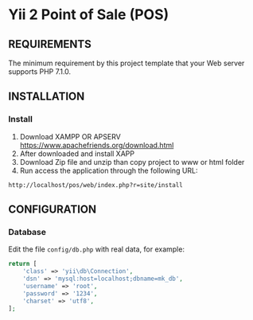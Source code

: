 Yii 2 Point of Sale (POS)
============================


REQUIREMENTS
------------

The minimum requirement by this project template that your Web server supports PHP 7.1.0.


INSTALLATION
------------

### Install
1. Download XAMPP OR APSERV  https://www.apachefriends.org/download.html 
2. After downloaded and install XAPP  
3. Download Zip file and unzip than copy project to www or html folder 
4. Run  access the application through the following URL:

~~~
http://localhost/pos/web/index.php?r=site/install
~~~


CONFIGURATION
-------------

### Database

Edit the file `config/db.php` with real data, for example:

```php
return [
    'class' => 'yii\db\Connection',
    'dsn' => 'mysql:host=localhost;dbname=mk_db',
    'username' => 'root',
    'password' => '1234',
    'charset' => 'utf8',
];
```
